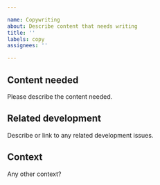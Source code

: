 ```yaml
---

name: Copywriting
about: Describe content that needs writing
title: ''
labels: copy
assignees: ''

---
```


## Content needed

Please describe the content needed.

## Related development

Describe or link to any related development issues.

## Context

Any other context?
